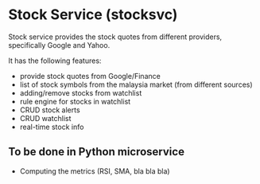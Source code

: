 # Stock Service (stocksvc)

Stock service provides the stock quotes from different providers, specifically Google and Yahoo.

It has the following features:
- provide stock quotes from Google/Finance
- list of stock symbols from the malaysia market (from different sources)
- adding/remove stocks from watchlist
- rule engine for stocks in watchlist
- CRUD stock alerts
- CRUD watchlist
- real-time stock info

## To be done in Python microservice
- Computing the metrics (RSI, SMA, bla bla bla)